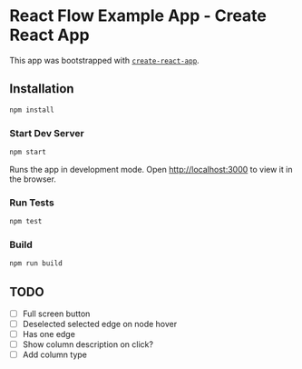 # React Flow Example App - Create React App

This app was bootstrapped with [`create-react-app`](https://github.com/facebook/create-react-app).

## Installation

```sh
npm install
```

### Start Dev Server

```sh
npm start
```

Runs the app in development mode. Open [http://localhost:3000](http://localhost:3000) to view it in the browser.

### Run Tests

```sh
npm test
```

### Build

```sh
npm run build
```

## TODO

- [ ] Full screen button
- [ ] Deselected selected edge on node hover
- [ ] Has one edge
- [ ] Show column description on click?
- [ ] Add column type

